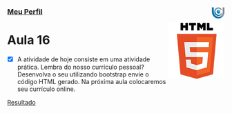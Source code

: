 ### [Meu Perfil](http://phstefen.github.io/) <img align="right" src="../../img/unicesumar.png" width="30"/>

<img align="right" src="../../img/html.png" width="130"/>

# Aula 16

- [X] A atividade de hoje consiste em uma atividade prática. Lembra do nosso currículo pessoal? Desenvolva o seu utilizando bootstrap envie o código HTML gerado. Na próxima aula colocaremos seu currículo online. 

[Resultado](https://github.com/phStefen/aulas-html-css/blob/master/unicesumar/aula-16/index.html)

